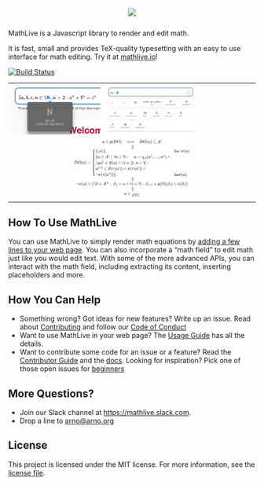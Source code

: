 <h1 align="center">
    <img src = "https://github.com/arnog/mathlive/blob/master/assets/logo-1024.jpg?raw=true">
</h1>

MathLive is a Javascript library to render and edit math. 

It is fast, small and provides TeX-quality typesetting 
with an easy to use interface for math editing. Try it at [mathlive.io](https://mathlive.io)!

[![Build Status](https://travis-ci.org/arnog/mathlive.svg?branch=master)](https://travis-ci.org/arnog/mathlive)


<table align="center">
    <tr>
        <td>
            <img alt="The popover panel" src="assets/screenshots/popover.png">
        </td>
        <td>
            <img width="60%" alt="The command bar panel" src="assets/screenshots/commandbar.png">
        </td>
    </tr>
    <tr >
        <td colspan="2" align="center">
            <img width="50%" alt="The Loop Equation" src="assets/screenshots/loop-eqn.png">
        </td>
    </tr>
</table>


## How To Use MathLive

You can use MathLive to simply render math equations by 
[adding a few lines to your web page](USAGE_GUIDE.md). You can also 
incorporate a “math field” to edit math just like you would edit text. With some 
of the more advanced APIs, you can interact with the math field, including 
extracting its content, inserting placeholders and more.


## How You Can Help

* Something wrong? Got ideas for new features? Write up an issue. Read about
[Contributing](CONTRIBUTING.md) and follow our [Code of Conduct](CODE_OF_CONDUCT.md)
* Want to use MathLive in your web page? The [Usage Guide](USAGE_GUIDE.md) 
has all the details.
* Want to contribute some code for an issue or a feature? Read the 
[Contributor Guide](CONTRIBUTOR_GUIDE.md) and the 
[docs](http://docs.mathlive.io). Looking for inspiration? Pick one of
those open issues for [beginners](https://github.com/arnog/mathlive/labels/BEGINNER)

## More Questions?

* Join our Slack channel at https://mathlive.slack.com. 
* Drop a line to arno@arno.org

## License

This project is licensed under the MIT license. For more information, 
see the [license file](LICENSE.txt).
